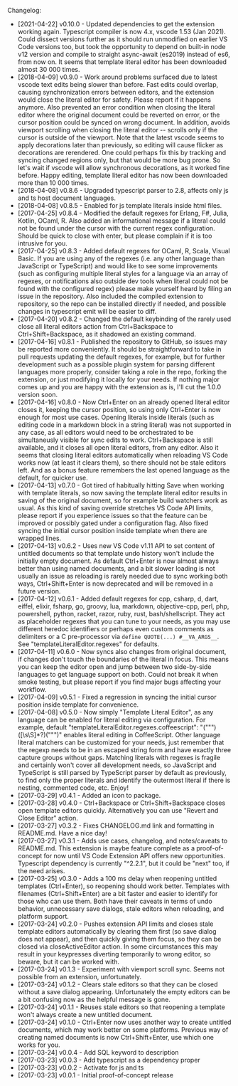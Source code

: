 Changelog:

- [2021-04-22] v0.10.0 - Updated dependencies to get the extension working again. Typescript compiler is now 4.x, vscode 1.53 (Jan 2021). Could dissect versions further as it should run unmodified on earlier VS Code versions too, but took the opportunity to depend on built-in node v12 version and compile to straight async-await (es2019) instead of es6, from now on. It seems that template literal editor has been downloaded almost 30 000 times.
- [2018-04-09] v0.9.0 - Work around problems surfaced due to latest vscode text edits being slower than before. Fast edits could overlap, causing synchronization errors between editors, and the extension would close the literal editor for safety. Please report if it happens anymore. Also prevented an error condition when closing the literal editor where the original document could be reverted on error, or the cursor position could be synced on wrong document. In addition, avoids viewport scrolling when closing the literal editor -- scrolls only if the cursor is outside of the viewport. Note that the latest vscode seems to apply decorations later than previously, so editing will cause flicker as decorations are rerendered. One could perhaps fix this by tracking and syncing changed regions only, but that would be more bug prone. So let's wait if vscode will allow synchronous decorations, as it worked fine before. Happy editing, template literal editor has now been downloaded more than 10 000 times.
- [2018-04-08] v0.8.6 - Upgraded typescript parser to 2.8, affects only js and ts host document languages.
- [2018-04-08] v0.8.5 - Enabled for js template literals inside html files.
- [2017-04-25] v0.8.4 - Modified the default regexes for Erlang, F#, Julia, Kotlin, OCaml, R. Also added an informational message if a literal could not be found under the cursor with the current regex configuration. Should be quick to close with enter, but please complain if it is too intrusive for you.
- [2017-04-25] v0.8.3 - Added default regexes for OCaml, R, Scala, Visual Basic. If you are using any of the regexes (i.e. any other language than JavaScript or TypeScript) and would like to see some improvements (such as configuring multiple literal styles for a language via an array of regexes, or notifications also outside dev tools when literal could not be found with the configured regex) please make yourself heard by filing an issue in the repository. Also included the compiled extension to repository, so the repo can be installed directly if needed, and possible changes in typescript emit will be easier to diff.
- [2017-04-20] v0.8.2 - Changed the default keybinding of the rarely used close all literal editors action from Ctrl+Backspace to Ctrl+Shift+Backspace, as it shadowed an existing command.
- [2017-04-16] v0.8.1 - Published the repository to GitHub, so issues may be reported more conveniently. It should be straightforward to take in pull requests updating the default regexes, for example, but for further development such as a possible plugin system for parsing different languages more properly, consider taking a role in the repo, forking the extension, or just modifying it locally for your needs. If nothing major comes up and you are happy with the extension as is, I'll cut the 1.0.0 version soon.
- [2017-04-16] v0.8.0 - Now Ctrl+Enter on an already opened literal editor closes it, keeping the cursor position, so using only Ctrl+Enter is now enough for most use cases. Opening literals inside literals (such as editing code in a markdown block in a string literal) was not supported in any case, as all editors would need to be orchestrated to be simultaneusly visible for sync edits to work. Ctrl+Backspace is still available, and it closes all open literal editors, from any editor. Also it seems that closing literal editors automatically when reloading VS Code works now (at least it clears them), so there should not be stale editors left. And as a bonus feature remembers the last opened language as the default, for quicker use.
- [2017-04-13] v0.7.0 - Got tired of habitually hitting Save when working with template literals, so now saving the template literal editor results in saving of the original document, so for example build watchers work as usual. As this kind of saving override stretches VS Code API limits, please report if you experience issues so that the feature can be improved or possibly gated under a configuration flag. Also fixed syncing the initial cursor position inside template when there are wrapped lines.
- [2017-04-13] v0.6.2 - Uses new VS Code v1.11 API to set content of untitled documents so that template undo history won't include the initially empty document. As default Ctrl+Enter is now almost always better than using named documents, and a bit slower loading is not usually an issue as reloading is rarely needed due to sync working both ways, Ctrl+Shift+Enter is now deprecated and will be removed in a future version.
- [2017-04-12] v0.6.1 - Added default regexes for cpp, csharp, d, dart, eiffel, elixir, fsharp, go, groovy, lua, markdown, objective-cpp, perl, php, powershell, python, racket, razor, ruby, rust, bash/shellscript. They act as placeholder regexes that you can tune to your needs, as you may use different heredoc identifiers or perhaps even custom comments as delimiters or a C pre-processor via `define QUOTE(...) #__VA_ARGS__`.  See "templateLiteralEditor.regexes" for defaults.
- [2017-04-11] v0.6.0 - Now syncs also changes from original document, if changes don't touch the boundaries of the literal in focus. This means you can keep the editor open and jump between two side-by-side languages to get language support on both. Could not break it when smoke testing, but please report if you find major bugs affecting your workflow.
- [2017-04-09] v0.5.1 - Fixed a regression in syncing the initial cursor position inside template for convenience.
- [2017-04-08] v0.5.0 - Now simply "Template Literal Editor", as any language can be enabled for literal editing via configuration. For example, default "templateLiteralEditor.regexes.coffeescript": "(\"\"\")([\\s\\S]*?)(\"\"\")" enables literal editing in CoffeeScript. Other language literal matchers can be customized for your needs, just remember that the regexp needs to be in an escaped string form and have exactly three capture groups without gaps. Matching literals with regexes is fragile and certainly won't cover all development needs, so JavaScript and TypeScript is still parsed by TypeScript parser by default as previously, to find only the proper literals and identify the outermost literal if there is nesting, commented code, etc. Enjoy!
- [2017-03-29] v0.4.1 - Added an icon to package.
- [2017-03-28] v0.4.0 - Ctrl+Backspace or Ctrl+Shift+Backspace closes open template editors quickly. Alternatively you can use "Revert and Close Editor" action.
- [2017-03-27] v0.3.2 - Fixes CHANGELOG.md link and formatting in README.md. Have a nice day!
- [2017-03-27] v0.3.1 - Adds use cases, changelog, and notes/caveats to README.md. This extension is maybe feature complete as a proof-of-concept for now until VS Code Extension API offers new opportunities. Typescript dependency is currently "^2.2.1", but it could be "next" too, if the need arises.
- [2017-03-25] v0.3.0 - Adds a 100 ms delay when reopening untitled templates (Ctrl+Enter), so reopening should work better. Templates with filenames (Ctrl+Shift+Enter) are a bit faster and easier to identify for those who can use them. Both have their caveats in terms of undo behavior, unnecessary save dialogs, stale editors when reloading, and platform support.
- [2017-03-24] v0.2.0 - Pushes extension API limits and closes stale template editors automatically by clearing them first (so save dialog does not appear), and then quickly giving them focus, so they can be closed via closeActiveEditor action. In some circumstances this may result in your keypresses diverting temporarily to wrong editor, so beware, but it can be worked with.
- [2017-03-24] v0.1.3 - Experiment with viewport scroll sync. Seems not possible from an extension, unfortunately.
- [2017-03-24] v0.1.2 - Clears stale editors so that they can be closed without a save dialog appearing. Unfortunately the empty editors can be a bit confusing now as the helpful message is gone.
- [2017-03-24] v0.1.1 - Reuses stale editors so that reopening a template won't always create a new untitled document.
- [2017-03-24] v0.1.0 - Ctrl+Enter now uses another way to create untitled documents, which may work better on some platforms. Previous way of creating named documents is now Ctrl+Shift+Enter, use which one works for you.
- [2017-03-24] v0.0.4 - Add SQL keyword to description
- [2017-03-23] v0.0.3 - Add typescript as a dependency proper
- [2017-03-23] v0.0.2 - Activate for js and ts
- [2017-03-23] v0.0.1 - Initial proof-of-concept release
